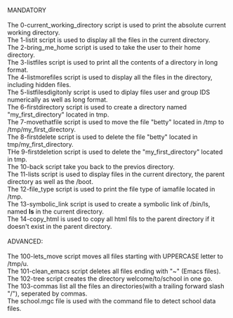 MANDATORY<br>
<br>
The 0-current_working_directory script is used to print the absolute current working directory.<br>
The 1-listit script is used to display all the files in the current directory.<br>
The 2-bring_me_home script is used to take the user to their home directory.<br>
The 3-listfiles script is used to print all the contents of a directory in long format.<br>
The 4-listmorefiles script is used to display all the files in the directory, including hidden files.<br>
The 5-listfilesdigitonly script is used to diplay files user and group IDS numerically as well as long format.<br>
The 6-firstdirectory script is used to create a directory named "my_first_directory" located in tmp.<br>
The 7-movethatfile script is used to move the file "betty" located in /tmp to /tmp/my_first_directory.<br>
The 8-firstdelete script is used to delete the file "betty" located in tmp/my_first_directory.<br>
THe 9-firstdeletion script is used to delete the "my_first_directory" located in tmp.<br>
The 10-back script take you back to the previos directory.<br>
The 11-lists script is used to display files in the current directory, the parent directory as well as the /boot.<br>
The 12-file_type script is used to print the file type of iamafile located in /tmp.<br>
The 13-symbolic_link script is used to create a symbolic link of /bin/ls, named __ls__ in the current directory.<br>
The 14-copy_html is used to copy all html fils to the parent directory if it doesn't exist in the parent directory.<br>
<br>
ADVANCED:<br>
<br>
The 100-lets_move script moves all files starting with UPPERCASE letter to /tmp/u.<br>
The 101-clean_emacs script deletes all files ending with "~" (Emacs files).<br>
The 102-tree script creates the directory welcome/to/school in one go.<br>
The 103-commas list all the files an directories(with a trailing forward slash "/"), seperated by commas.<br>
The school.mgc file is used with the command file to detect school data files.<br>
